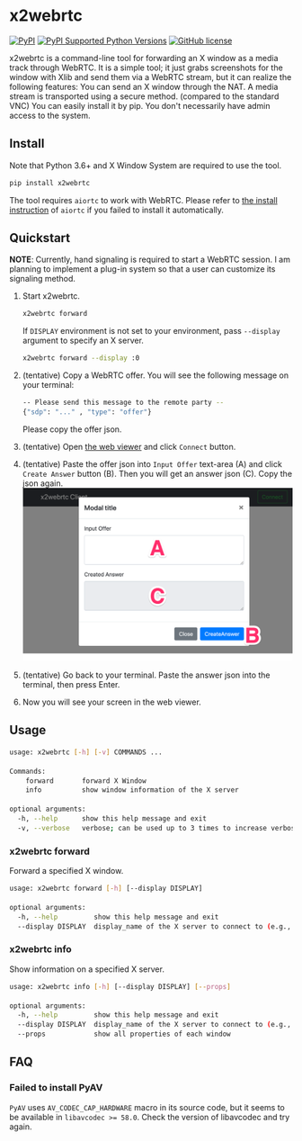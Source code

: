 # x2webrtc
[![PyPI](https://img.shields.io/pypi/v/x2webrtc.svg)](https://pypi.org/project/x2webrtc/)
[![PyPI Supported Python Versions](https://img.shields.io/pypi/pyversions/x2webrtc.svg)](https://pypi.org/project/x2webrtc/)
[![GitHub license](https://img.shields.io/github/license/bonprosoft/x2webrtc.svg)](https://github.com/bonprosoft/x2webrtc)

x2webrtc is a command-line tool for forwarding an X window as a media track through WebRTC.  It is a simple tool; it just grabs screenshots for the window with Xlib and send them via a WebRTC stream, but it can realize the following features:
You can send an X window through the NAT.
A media stream is transported using a secure method. (compared to the standard VNC)
You can easily install it by pip.
You don't necessarily have admin access to the system.

## Install

Note that Python 3.6+ and X Window System are required to use the tool.

```sh
pip install x2webrtc
```

The tool requires `aiortc` to work with WebRTC.
Please refer to [the install instruction](https://github.com/aiortc/aiortc#linux) of `aiortc` if you failed to install it automatically.

## Quickstart

**NOTE**:
Currently, hand signaling is required to start a WebRTC session.
I am planning to implement a plug-in system so that a user can customize its signaling method.

1. Start x2webrtc.

    ```sh
    x2webrtc forward
    ```

    If `DISPLAY` environment is not set to your environment, pass `--display` argument to specify an X server.

    ```sh
    x2webrtc forward --display :0
    ```

2. (tentative) Copy a WebRTC offer.
You will see the following message on your terminal:

    ```sh
    -- Please send this message to the remote party --
    {"sdp": "..." , "type": "offer"}
    ```

    Please copy the offer json.

3. (tentative) Open [the web viewer](https://bonprosoft.github.io/x2webrtc/online_viewer/) and click `Connect` button.
4. (tentative) Paste the offer json into `Input Offer` text-area (A) and click `Create Answer` button (B). Then you will get an answer json (C). Copy the json again.
![](https://raw.githubusercontent.com/bonprosoft/x2webrtc/master/imgs/quick_start_web_client.png)
5. (tentative) Go back to your terminal. Paste the answer json into the terminal, then press Enter.
6. Now you will see your screen in the web viewer.

## Usage

```sh
usage: x2webrtc [-h] [-v] COMMANDS ...

Commands:
    forward       forward X Window
    info          show window information of the X server

optional arguments:
  -h, --help      show this help message and exit
  -v, --verbose   verbose; can be used up to 3 times to increase verbosity
```

### x2webrtc forward

Forward a specified X window.

```sh
usage: x2webrtc forward [-h] [--display DISPLAY]

optional arguments:
  -h, --help         show this help message and exit
  --display DISPLAY  display_name of the X server to connect to (e.g., hostname:1, :1.)
```

### x2webrtc info

Show information on a specified X server.

```sh
usage: x2webrtc info [-h] [--display DISPLAY] [--props]

optional arguments:
  -h, --help         show this help message and exit
  --display DISPLAY  display_name of the X server to connect to (e.g., hostname:1, :1.)
  --props            show all properties of each window
```

## FAQ

### Failed to install PyAV
`PyAV` uses `AV_CODEC_CAP_HARDWARE` macro in its source code, but it seems to be available in `libavcodec >= 58.0`. Check the version of libavcodec and try again.
